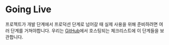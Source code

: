 # Going Live

프로젝트가 개발 단계에서 프로덕션 단계로 넘어갈 때 실제 사용을 위해 준비하려면 여러 단계를 거쳐야합니다. 우리는 [GitHub](https://github.com/spatie/checklist-going-live)에서 호스팅되는 체크리스트에 이 단계들을 보관합니다.